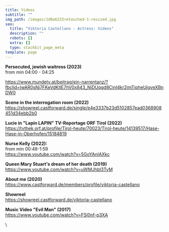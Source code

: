 ```yaml
---
title: Videos
subtitle: ""
img_path: /images/1d0a6225retouched-1-resized.jpg
seo:
  title: "Viktoria Castellano - Actress: Videos"
  description: ""
  robots: []
  extra: []
  type: stackbit_page_meta
template: page
---
```

**P﻿ersecuted, jewish waitress (2023)** \
from min 04:00 - 04:25

https://www.mundetv.at/beitrag/ein-narrentanz/?fbclid=IwAR0sNj7FKeVdKtlE7hV0x843_NiDUqgd8CinI4kr2imTipheUjgveXBnDW0

**Scene in the interrogation room (2022)**\
<https://showreel.castforward.de/single/e4e3337b23d5102857ead0368908451d34ebb2b0>

**Lucie in "Lapin LAPIN" TV-Reportage ORF Tirol (2022)**\
https://tvthek.orf.at/profile/Tirol-heute/70023/Tirol-heute/14139517/Hase-Hase-in-Oberhofen/15184819

**Nurse Kelly (2022):**\
from min 00:48-1:59\
https://www.youtube.com/watch?v=5GoYAnIAXkc

**Queen Mary Stuart's dream of her death (2019)** \
https://www.youtube.com/watch?v=uWMJhbl3TyM

**About me (2020)**\
https://www.castforward.de/members/profile/viktoria-castellano

**Showreel** \
https://showreel.castforward.de/viktoria-castellano

**Music Video "Evil Man" (2017)**\
https://www.youtube.com/watch?v=FSl0nf-p3XA

\
